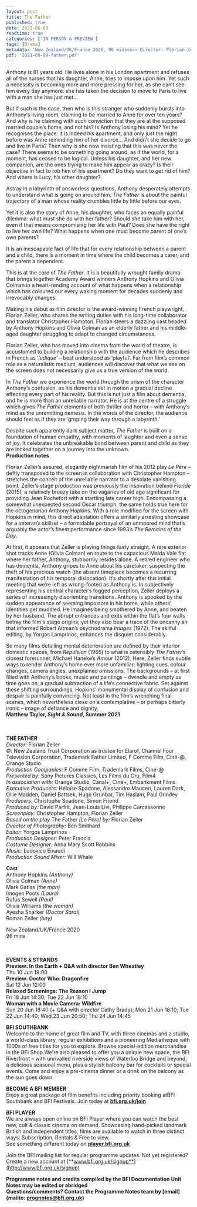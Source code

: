 ```yaml
---
layout: post
title: The Father
published: true
date: 2021-06-09
readtime: true
categories: ['IN PERSON & PREVIEW']
tags: [Drama]
metadata: 'New Zealand/UK/France 2020, 96 mins<br> Director: Florian Zeller'
pdf: '2021-06-09-father.pdf'
---
```

Anthony is 81 years old. He lives alone in his London apartment and refuses all of the nurses that his daughter, Anne, tries to impose upon him. Yet such a necessity is becoming more and more pressing for her, as she can’t see him every day anymore: she has taken the decision to move to Paris to live with a man she has just met…

But if such is the case, then who is this stranger who suddenly bursts into Anthony’s living room, claiming to be married to Anne for over ten years? And why is he claiming with such conviction that they are at the supposed married couple’s home, and not his? Is Anthony losing his mind? Yet he recognises the place: it is indeed his apartment, and only just the night before was Anne reminding him of her divorce… And didn’t she decide to go and live in Paris? Then why is she now insisting that this was never the case? There seems to be something going around, as if the world, for a moment, has ceased to be logical. Unless his daughter, and her new companion, are the ones trying to make him appear as crazy? Is their objective in fact to rob him of his apartment? Do they want to get rid of him? And where is Lucy, his other daughter?

Astray in a labyrinth of answerless questions, Anthony desperately attempts to understand what is going on around him. _The Father_ is about the painful trajectory of a man whose reality crumbles little by little before our eyes.

Yet it is also the story of Anne, his daughter, who faces an equally painful dilemma: what must she do with her father? Should she take him with her, even if that means compromising her life with Paul? Does she have the right to live her own life? What happens when one must become parent of one’s own parents?

It is an inescapable fact of life that for every relationship between a parent and a child, there is a moment in time where the child becomes a carer, and the parent a dependent.

This is at the core of _The Father_. It is a beautifully wrought family drama that brings together Academy Award winners Anthony Hopkins and Olivia Colman in a heart-rending account of what happens when a relationship which has coloured our every waking moment for decades suddenly and irrevocably changes.

Making his debut as film director is the award-winning French playwright, Florian Zeller, who shares the writing duties with his long-time collaborator and translator Christopher Hampton. Florian steers a dazzling cast headed by Anthony Hopkins and Olivia Colman as an elderly father and his middle-aged daughter struggling to adapt to changed circumstances.

Florian Zeller, who has moved into cinema from the world of theatre, is accustomed to building a relationship with the audience which he describes in French as ‘_ludique’_ – best understood as ‘playful’. Far from film’s common role as a naturalistic medium, audiences will discover that what we see on the screen does not necessarily give us a true version of the world.

In _The Father_ we experience the world through the prism of the character Anthony’s confusion, as his dementia set in motion a gradual decline effecting every part of his reality. But this is not just a film about dementia, and he is more than an unreliable narrator. He is at the centre of a struggle which gives _The Father_ elements of both thriller and horror – with Anthony’s mind as the unremitting nemesis. In the words of the director, the audience should feel as if they are ‘groping their way through a labyrinth.’

Despite such apparently dark subject matter, _The Father_ is built on a foundation of human empathy, with moments of laughter and even a sense of joy. It celebrates the unbreakable bond between parent and child as they are locked together on a journey into the unknown.<br>
**Production notes**

Florian Zeller’s assured, elegantly nightmarish film of his 2012 play _Le Père_ – deftly transposed to the screen in collaboration with Christopher Hampton – stretches the conceit of the unreliable narrator to a desolate vanishing point. Zeller’s stage production was previously the inspiration behind _Floride_ (2015), a relatively breezy take on the vagaries of old age significant for providing  Jean Rochefort with a startling late career high. Encompassing a somewhat unexpected second Oscar triumph, the same holds true here for the octogenarian Anthony Hopkins. With a role modified for the screen with Hopkins in mind, this direct adaptation offers a similarly arresting showcase for a veteran’s skillset – a formidable portrayal of an unmoored mind that’s arguably the actor’s finest performance since 1993’s _The Remains of the Day_.

At first, it appears that Zeller is playing things fairly straight. A rare exterior shot tracks Anne (Olivia Colman) en route to the capacious Maida Vale flat where her father, Anthony, stubbornly resides alone. A retired engineer who has dementia, Anthony gripes to Anne about his caretaker, suspecting the theft of his precious watch (the absent timepiece becomes a recurring manifestation of his temporal dislocation). It’s shortly after this initial meeting that we’re left as wrong-footed as Anthony is. In subjectively representing his central character’s fogged perception, Zeller deploys a series of increasingly disorienting transitions. Anthony is spooked by the sudden appearance of seeming impostors in his home, while others’ identities get muddled. He imagines being smothered by Anne, and beaten by her husband. The abrupt entrances and exits within the flat’s four walls betray the film's stage origins; yet they also bear a trace of the uncanny air that informed Robert Altman’s psychodrama _Images_ (1972). The skilful editing, by Yorgos Lamprinos, enhances the disquiet considerably.

So many films detailing mental deterioration are defined by their interior domestic spaces, from _Repulsion_ (1965) to what is ostensibly _The Father_’s closest forerunner, Michael Haneke’s _Amour_ (2012). Here, Zeller finds subtle ways to render Anthony’s home ever more unfamiliar: lighting cues, colour changes, camera angles, unexplained omissions. The backgrounds – at first filled with Anthony’s books, music and paintings – dwindle and empty as time goes on, a gradual subtraction of a life’s connective fabric. Set against these shifting surroundings, Hopkins’ monumental display of confusion and despair is painfully convincing. Not least in the film’s wrenching final scenes, which nevertheless close on a contemplative – or perhaps bitterly ironic – image of defiance and dignity.<br>
**Matthew Taylor, _Sight & Sound_, Summer 2021**<br>
<br><br>

**THE FATHER**<br>
_Director:_ Florian Zeller<br>
_©:_ New Zealand Trust Corporation as trustee for Elarof, Channel Four Television Corporation, Trademark Father Limited, F Comme Film, Ciné-@, Orange Studio<br>
_Production Companies:_ F Comme Film, Trademark Films, Ciné-@<br>
_Presented by:_ Sony Pictures Classics, Les Films du Cru, Film4<br>
_In association with:_ Orange Studio, Canal+, Ciné+, Embankment Films<br>
_Executive Producers:_ Héloïse Spadone, Alessandro Mauceri, Lauren Dark, Ollie Madden, Daniel Battsek, Hugo Grunbar, Tim Haslam, Paul Grindey<br> 
_Producers:_ Christophe Spadone, Simon Friend<br>
_Produced by:_ David Parfitt, Jean-Louis Livi, Philippe Carcassonne<br>
_Screenplay:_ Christopher Hampton, Florian Zeller<br>
_Based on the play_ The Father _[_Le Père_] by:_ Florian Zeller<br>
_Director of Photography:_ Ben Smithard<br>
_Editor:_ Yorgos Lamprinos<br>
_Production Designer:_ Peter Francis<br>
_Costume Designer:_ Anna Mary Scott Robbins<br> 
_Music:_ Ludovico Einaudi<br>
_Production Sound Mixer:_ Will Whale<br>
  
**Cast**<br>
Anthony Hopkins _(Anthony)_<br>
Olivia Colman _(Anne)_<br>
Mark Gatiss _(the man)_<br>
Imogen Poots _(Laura)_<br>
Rufus Sewell _(Paul)_<br>
Olivia Williams _(the woman)_<br>
Ayesha Sharker _(Doctor Sarai)_<br>
Roman Zeller _(boy)_<br>
  
New Zealand/UK/France 2020<br>
96 mins<br>
<br><br>

**EVENTS & STRANDS**<br>
**Preview: In the Earth + Q&A with director Ben Wheatley**<br>
Thu 10 Jun 19:00<br>
**Preview: Doctor Who: Dragonfire**<br>
Sat 12 Jun 12:00<br>
**Relaxed Screenings: The Reason I Jump**<br>
Fri 18 Jun 14:30; Tue 22 Jun 18:10<br>
**Woman with a Movie Camera: Wildfire**<br>
Sun 20 Jun 18:40 (+ Q&A with director Cathy Brady); Mon 21 Jun 18:10; Tue 22 Jun 14:40; Wed 23 Jun 20:50; Thu 24 Jun 14:45<br>


**BFI SOUTHBANK**  
Welcome to the home of great film and TV, with three cinemas and a studio, a world-class library, regular exhibitions and a pioneering Mediatheque with 1000s of free titles for you to explore. Browse special-edition merchandise in the BFI Shop.We&#39;re also pleased to offer you a unique new space, the BFI Riverfront – with unrivalled riverside views of Waterloo Bridge and beyond, a delicious seasonal menu, plus a stylish balcony bar for cocktails or special events. Come and enjoy a pre-cinema dinner or a drink on the balcony as the sun goes down.  

**BECOME A BFI MEMBER**  
Enjoy a great package of film benefits including priority booking atBFI Southbank and BFI Festivals. Join today at [**bfi.org.uk/join**](http://www.bfi.org.uk/join)  

**BFI PLAYER**  
 We are always open online on BFI Player where you can watch the best new, cult &amp; classic cinema on demand. Showcasing hand-picked landmark British and independent titles, films are available to watch in three distinct ways: Subscription, Rentals &amp; Free to view.<br> 
See something different today on [**player.bfi.org.uk**](https://player.bfi.org.uk/)

Join the BFI mailing list for regular programme updates. Not yet registered? Create a new account at [**www.bfi.org.uk/signup**](http://www.bfi.org.uk/signup)

**Programme notes and credits compiled by the BFI Documentation Unit  
Notes may be edited or abridged  
Questions/comments? Contact the Programme Notes team by [email](mailto: prognotes@bfi.org.uk)**

